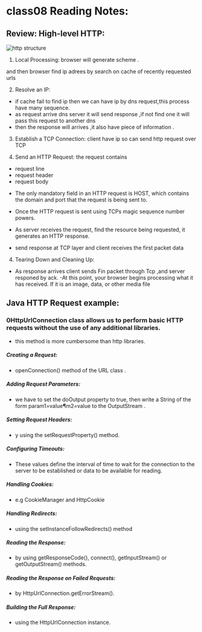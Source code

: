# class08 Reading Notes:


## Review: High-level HTTP:
![http structure](https://miro.medium.com/max/1838/1*i2tUjWy44-dYT9qsaWbvig.png)
1. Local Processing:
browser will generate scheme .

and then browser find ip adrees by search on cache of recently requested urls

2. Resolve an IP:

- if cache fail to find ip then we can have ip by dns request,this process have many sequence.
- as request arrive dns server it will send response ,if not find one it will pass this request to another dns
- then the response will arrives ,it also have piece of information .

3. Establish a TCP Connection:
client have ip so can send http request over TCP 


4. Send an HTTP Request:
the request contains 
- request line
-  request header
-  request body

* The only mandatory field in an HTTP request is HOST, which contains the domain and port that the request is being sent to.

- Once the HTTP request is sent  using TCPs magic sequence number powers.

- As server receives the request,  find the resource being requested, it generates an HTTP response.

- send response at TCP layer and client receives the first packet data

4. Tearing Down and Cleaning Up:

- As response arrives client sends Fin packet through Tcp ,and server responed by ack.
-At this point, your browser begins processing what it has received. If it is an image, data, or other media file 

## Java HTTP Request example:
### 0HttpUrlConnection class allows us to perform basic HTTP requests without the use of any additional libraries.

- this method is more  cumbersome than http libraries.

##### Creating a Request:

- openConnection() method of the URL class .

##### Adding Request Parameters:
- we have to set the doOutput property to true, then write a String of the form param1=value¶m2=value to the OutputStream .

##### Setting Request Headers:
- y using the setRequestProperty() method.

##### Configuring Timeouts:

- These values define the interval of time to wait for the connection to the server to be established or data to be available for reading.

##### Handling Cookies:
- e.g CookieManager and HttpCookie

##### Handling Redirects:
- using the setInstanceFollowRedirects() method

##### Reading the Response:
- by using getResponseCode(), connect(), getInputStream() or getOutputStream() methods.


##### Reading the Response on Failed Requests:
-  by HttpUrlConnection.getErrorStream().

##### Building the Full Response:
- using the HttpUrlConnection instance.

